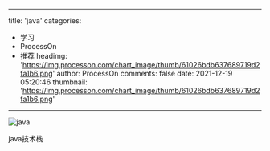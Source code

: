 
---
title: 'java'
categories: 
 - 学习
 - ProcessOn
 - 推荐
headimg: 'https://img.processon.com/chart_image/thumb/61026bdb637689719d2fa1b6.png'
author: ProcessOn
comments: false
date: 2021-12-19 05:20:46
thumbnail: 'https://img.processon.com/chart_image/thumb/61026bdb637689719d2fa1b6.png'
---

<div>   
<img class="thumb" alt="java" src="https://img.processon.com/chart_image/thumb/61026bdb637689719d2fa1b6.png" referrerpolicy="no-referrer">
<p>java技术栈</p>  
</div>
            